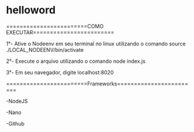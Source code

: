 # helloword

========================COMO EXECUTAR========================

1°- Ative o Nodeenv em seu terminal no linux utilizando o comando source ./LOCAL_NODEENV/bin/activate 

2°- Execute o arquivo utilizando o comando node index.js

3°- Em seu navegador, digite localhost:8020 


========================Frameworks========================

-NodeJS

-Nano

-Github
